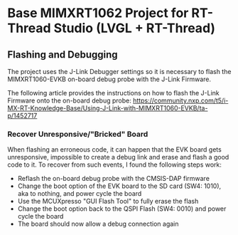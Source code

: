 # Base MIMXRT1062 Project for RT-Thread Studio (LVGL + RT-Thread)

## Flashing and Debugging
The project uses the J-Link Debugger settings so it is necessary to flash the MIMXRT1060-EVKB on-board debug probe with the J-Link Firmware. 

The following article provides the instructions on how to flash the J-Link Firmware onto the on-board debug probe:
https://community.nxp.com/t5/i-MX-RT-Knowledge-Base/Using-J-Link-with-MIMXRT1060-EVKB/ta-p/1452717

### Recover Unresponsive/"Bricked" Board
When flashing an erroneous code, it can happen that the EVK board gets unresponsive, impossible to create a debug link and erase and flash a good code to it. To recover from such events, I found the following steps work:

- Reflash the on-board debug probe with the CMSIS-DAP firmware
- Change the boot option of the EVK board to the SD card (SW4: 1010), aka to nothing, and power cycle the board
- Use the MCUXpresso "GUI Flash Tool" to fully erase the flash
- Change the boot option back to the QSPI Flash (SW4: 0010) and power cycle the board
- The board should now allow a debug connection again

